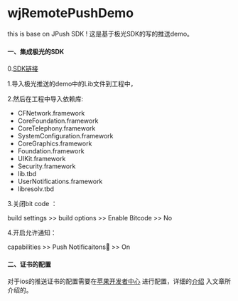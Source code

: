 # wjRemotePushDemo
this is base on JPush SDK ! 
这是基于极光SDK的写的推送demo。

#### 一、集成极光的SDK

0.[SDK链接](https://www.jiguang.cn/downloads/sdk/ios/)

1.导入极光推送的demo中的Lib文件到工程中，

2.然后在工程中导入依赖库:

* CFNetwork.framework
* CoreFoundation.framework
* CoreTelephony.framework
* SystemConfiguration.framework
* CoreGraphics.framework
* Foundation.framework
* UIKit.framework
* Security.framework
* lib.tbd
* UserNotifications.framework
* libresolv.tbd

3.关闭bit code ： 

build settings  >> build options >> Enable Bitcode >> No

4.开启允许通知：

capabilities >> Push Notificaitons >> On

#### 二、证书的配置

对于ios的推送证书的配置需要在[苹果开发者中心](https://developer.apple.com/account/ios/certificate/?teamId=6UK4NFK9JE) 进行配置，详细的[介绍](http://www.jianshu.com/p/c2592540a335) 入文章所介绍的。



